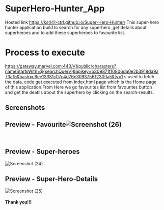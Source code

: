 # SuperHero-Hunter_App
Hosted link https://ks441-ctrl.github.io/Super-Hero-Hunter/
This super-hero hunter application build to search for any superhero ,get details about  superheroes and to add these superheroes to favourite list.
<br>
# Process to execute
https://gateway.marvel.com:443/v1/public/characters?nameStartsWith=${searchQuery}&apikey=b309871f10806da0e2b3918da9a73af5&hash=c8ee13381c07c4d76e309375612300a5&ts=1
s used to fetch the data. code get executed from index.html page which is the Home page of this application.From Here we go favourites list from favourites button and get the deatils about the superhero by clicking on the search-results.

## Screenshots <br>



## Preview - Favourite![Screenshot (26)](https://user-images.githubusercontent.com/63497877/212098458-7047b939-a289-4421-afe4-bf73c9118b97.png)
 <br>
  
## Preview - Super-heroes <br>
  

 ![Screenshot (24)](https://user-images.githubusercontent.com/63497877/212099023-0af8e643-470e-4870-91c1-55802c6c8128.png)
## Preview - Super-Hero-Details <br>


![Screenshot (25)](https://user-images.githubusercontent.com/63497877/212100274-6da3e98f-4b01-4545-bbbb-e043c954108c.png)


#### Thank you!!!


